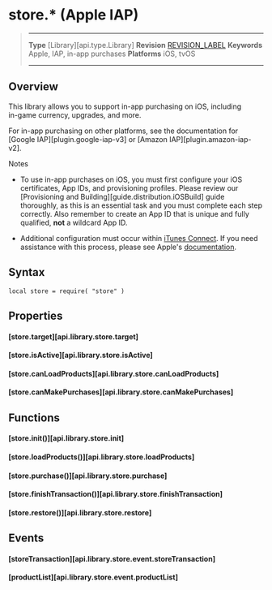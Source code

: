 
# store.* (Apple IAP)

> --------------------- ------------------------------------------------------------------------------------------
> __Type__              [Library][api.type.Library]
> __Revision__          [REVISION_LABEL](REVISION_URL)
> __Keywords__          Apple, IAP, in-app purchases
> __Platforms__			iOS, tvOS
> --------------------- ------------------------------------------------------------------------------------------


## Overview

This library allows you to support <nobr>in-app</nobr> purchasing on iOS, including <nobr>in-game</nobr> currency, upgrades, and more.

For in-app purchasing on other platforms, see the documentation for [Google IAP][plugin.google-iap-v3] or [Amazon IAP][plugin.amazon-iap-v2].

<div class="guide-notebox">
<div class="notebox-title">Notes</div>

* To use <nobr>in-app</nobr> purchases on iOS, you must first configure your iOS certificates, App&nbsp;IDs, and provisioning profiles. Please review our [Provisioning and Building][guide.distribution.iOSBuild] guide thoroughly, as this is an essential task and you must complete each step correctly. Also remember to create an App&nbsp;ID that is unique and fully qualified, __not__ a wildcard App&nbsp;ID.

* Additional configuration must occur within [iTunes&nbsp;Connect](https://itunesconnect.apple.com/). If you need assistance with this process, please see Apple's [documentation](https://developer.apple.com/library/ios/technotes/tn2259/_index.html).

</div>


## Syntax

	local store = require( "store" )


## Properties

#### [store.target][api.library.store.target]

#### [store.isActive][api.library.store.isActive]

#### [store.canLoadProducts][api.library.store.canLoadProducts]

#### [store.canMakePurchases][api.library.store.canMakePurchases]


## Functions

#### [store.init()][api.library.store.init]

#### [store.loadProducts()][api.library.store.loadProducts]

#### [store.purchase()][api.library.store.purchase]

#### [store.finishTransaction()][api.library.store.finishTransaction]

#### [store.restore()][api.library.store.restore]


## Events

#### [storeTransaction][api.library.store.event.storeTransaction]

#### [productList][api.library.store.event.productList]
